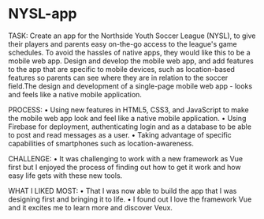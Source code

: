 # NYSL-app
TASK: Create an app for the Northside Youth Soccer League (NYSL), 
to give their players and parents easy on-the-go access to the league's game schedules. 
To avoid the hassles of native apps, they would like this to be a mobile web app. 
Design and develop the mobile web app, and add features to the app that are specific to mobile devices, 
such as location-based features so parents can see where they are in relation to the soccer field.The design and development of a single-page mobile web app - looks and feels like a native mobile application.

PROCESS: 
• Using new features in HTML5, CSS3, and JavaScript to make the mobile web app look and feel like a native mobile application.
• Using Firebase for deployment, authenticating login and as a database to be able to post and read messages as a user.
• Taking advantage of specific capabilities of smartphones such as location-awareness.

CHALLENGE: 
• It was challenging to work with a new framework as Vue first but I enjoyed the process of finding out how to get it work 
and how easy life gets with these new tools. 

WHAT I LIKED MOST: 
• That I was now able to build the app that I was designing first and bringing it to life.
• I found out I love the framework Vue and it excites me to learn more and discover Veux.
